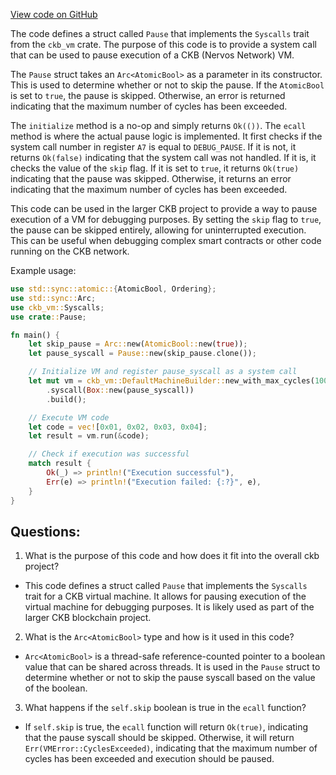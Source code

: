 [View code on GitHub](https://github.com/nervosnetwork/ckb/blob/develop/script/src/syscalls/pause.rs)

The code defines a struct called `Pause` that implements the `Syscalls` trait from the `ckb_vm` crate. The purpose of this code is to provide a system call that can be used to pause execution of a CKB (Nervos Network) VM.

The `Pause` struct takes an `Arc<AtomicBool>` as a parameter in its constructor. This is used to determine whether or not to skip the pause. If the `AtomicBool` is set to `true`, the pause is skipped. Otherwise, an error is returned indicating that the maximum number of cycles has been exceeded.

The `initialize` method is a no-op and simply returns `Ok(())`. The `ecall` method is where the actual pause logic is implemented. It first checks if the system call number in register `A7` is equal to `DEBUG_PAUSE`. If it is not, it returns `Ok(false)` indicating that the system call was not handled. If it is, it checks the value of the `skip` flag. If it is set to `true`, it returns `Ok(true)` indicating that the pause was skipped. Otherwise, it returns an error indicating that the maximum number of cycles has been exceeded.

This code can be used in the larger CKB project to provide a way to pause execution of a VM for debugging purposes. By setting the `skip` flag to `true`, the pause can be skipped entirely, allowing for uninterrupted execution. This can be useful when debugging complex smart contracts or other code running on the CKB network.

Example usage:

```rust
use std::sync::atomic::{AtomicBool, Ordering};
use std::sync::Arc;
use ckb_vm::Syscalls;
use crate::Pause;

fn main() {
    let skip_pause = Arc::new(AtomicBool::new(true));
    let pause_syscall = Pause::new(skip_pause.clone());

    // Initialize VM and register pause_syscall as a system call
    let mut vm = ckb_vm::DefaultMachineBuilder::new_with_max_cycles(100_000_000)
        .syscall(Box::new(pause_syscall))
        .build();

    // Execute VM code
    let code = vec![0x01, 0x02, 0x03, 0x04];
    let result = vm.run(&code);

    // Check if execution was successful
    match result {
        Ok(_) => println!("Execution successful"),
        Err(e) => println!("Execution failed: {:?}", e),
    }
}
```
## Questions:
 1. What is the purpose of this code and how does it fit into the overall ckb project?
- This code defines a struct called `Pause` that implements the `Syscalls` trait for a CKB virtual machine. It allows for pausing execution of the virtual machine for debugging purposes. It is likely used as part of the larger CKB blockchain project.

2. What is the `Arc<AtomicBool>` type and how is it used in this code?
- `Arc<AtomicBool>` is a thread-safe reference-counted pointer to a boolean value that can be shared across threads. It is used in the `Pause` struct to determine whether or not to skip the pause syscall based on the value of the boolean.

3. What happens if the `self.skip` boolean is true in the `ecall` function?
- If `self.skip` is true, the `ecall` function will return `Ok(true)`, indicating that the pause syscall should be skipped. Otherwise, it will return `Err(VMError::CyclesExceeded)`, indicating that the maximum number of cycles has been exceeded and execution should be paused.
